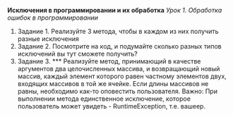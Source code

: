 **Исключения в программировании и их обработка**
*Урок 1. Обработка ошибок в программировании*

1. Задание 1. Реализуйте 3 метода, чтобы в каждом из них получить разные исключения
2. Задание 2. Посмотрите на код, и подумайте сколько разных типов исключений вы тут сможете получить?
3. Задание 3. *** Реализуйте метод, принимающий в качестве аргументов два целочисленных массива, 
и возвращающий новый массив, каждый элемент которого равен частному элементов двух,
входящих массивов в той же ячейке. Если длины массивов не равны, необходимо как-то оповестить пользователя.
Важно: При выполнении метода единственное исключение, которое пользователь может увидеть - RuntimeException, т.е. вашеер.